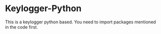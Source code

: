 # Keylogger-Python
This is a keylogger python based. You need to import packages mentioned in the code first.
